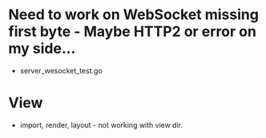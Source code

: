 # Need to work on WebSocket missing first byte - Maybe HTTP2 or error on my side...
- server_wesocket_test.go

# View 
- import, render, layout - not working with view dir. 